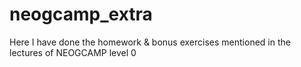 # neogcamp_extra
 Here I have done the homework & bonus exercises mentioned in the lectures of NEOGCAMP level 0
